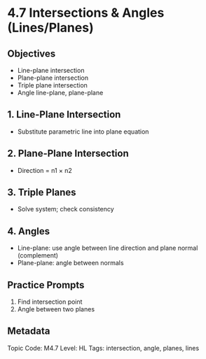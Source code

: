 # 4.7 Intersections & Angles (Lines/Planes)

## Objectives
- Line-plane intersection
- Plane-plane intersection
- Triple plane intersection
- Angle line-plane, plane-plane

## 1. Line-Plane Intersection
- Substitute parametric line into plane equation

## 2. Plane-Plane Intersection
- Direction = n1 × n2

## 3. Triple Planes
- Solve system; check consistency

## 4. Angles
- Line-plane: use angle between line direction and plane normal (complement)
- Plane-plane: angle between normals

## Practice Prompts
1. Find intersection point
2. Angle between two planes

## Metadata
Topic Code: M4.7
Level: HL
Tags: intersection, angle, planes, lines
